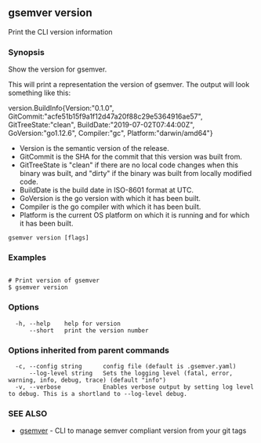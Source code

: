## gsemver version

Print the CLI version information

### Synopsis


Show the version for gsemver.

This will print a representation the version of gsemver.
The output will look something like this:

version.BuildInfo{Version:"0.1.0", GitCommit:"acfe51b15f9a1f12d47a20f88c29e5364916ae57", GitTreeState:"clean", BuildDate:"2019-07-02T07:44:00Z", GoVersion:"go1.12.6", Compiler:"gc", Platform:"darwin/amd64"}

- Version is the semantic version of the release.
- GitCommit is the SHA for the commit that this version was built from.
- GitTreeState is "clean" if there are no local code changes when this binary was
  built, and "dirty" if the binary was built from locally modified code.
- BuildDate is the build date in ISO-8601 format at UTC.
- GoVersion is the go version with which it has been built.
- Compiler is the go compiler with which it has been built.
- Platform is the current OS platform on which it is running and for which it has been built.


```
gsemver version [flags]
```

### Examples

```

# Print version of gsemver
$ gsemver version

```

### Options

```
  -h, --help    help for version
      --short   print the version number
```

### Options inherited from parent commands

```
  -c, --config string      config file (default is .gsemver.yaml)
      --log-level string   Sets the logging level (fatal, error, warning, info, debug, trace) (default "info")
  -v, --verbose            Enables verbose output by setting log level to debug. This is a shortland to --log-level debug.
```

### SEE ALSO

* [gsemver](gsemver.md)	 - CLI to manage semver compliant version from your git tags

